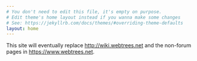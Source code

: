 ```yaml
---
# You don't need to edit this file, it's empty on purpose.
# Edit theme's home layout instead if you wanna make some changes
# See: https://jekyllrb.com/docs/themes/#overriding-theme-defaults
layout: home
---
```


This site will eventually replace <http://wiki.webtrees.net> and the non-forum
pages in <https://www.webtrees.net>.


